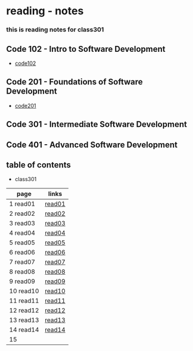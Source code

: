 # reading - notes 
### this is reading notes for class301

## Code 102 - Intro to Software Development
+ [code102](https://abu-al3ees.github.io/reading-notes/)
## Code 201 - Foundations of Software Development
+ [code201](https://abu-al3ees.github.io/reading-notes201/)
## Code 301 - Intermediate Software Development
## Code 401 - Advanced Software Development

## table of contents
- class301

page | links
---- | -----
1 read01| [read01](https://abu-al3ees.github.io/reading-notes301/read01)
2 read02| [read02](https://abu-al3ees.github.io/reading-notes301/read02)
3 read03| [read03](https://abu-al3ees.github.io/reading-notes301/read03)
4 read04| [read04](https://abu-al3ees.github.io/reading-notes301/read04)
5 read05| [read05](https://abu-al3ees.github.io/reading-notes301/read05)
6 read06| [read06](https://abu-al3ees.github.io/reading-notes301/read06)
7 read07| [read07](https://abu-al3ees.github.io/reading-notes301/read07)
8 read08| [read08](https://abu-al3ees.github.io/reading-notes301/read08) 
9 read09| [read09](https://abu-al3ees.github.io/reading-notes301/read09) 
10 read10| [read10](https://abu-al3ees.github.io/reading-notes301/read10) 
11 read11| [read11](https://abu-al3ees.github.io/reading-notes301/read11) 
12 read12| [read12](https://abu-al3ees.github.io/reading-notes301/read12) 
13 read13| [read13](https://abu-al3ees.github.io/reading-notes301/read13) 
14 read14| [read14](https://abu-al3ees.github.io/reading-notes301/read14) 
15 | 